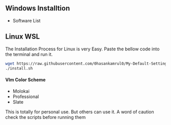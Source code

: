 ## Windows Installtion
* Software List

## Linux WSL
The Installation Process for Linux is very Easy. Paste the bellow code into the terminal and run it. 
```bash
wget https://raw.githubusercontent.com/0hasankamrul0/My-Default-Settings/install.sh
./install.sh
```

#### VIm Color Scheme
* Molokai
* Professional
* Slate
 
 This is totally for personal use. But others can use it.
 A word of caution check the scripts before running them
